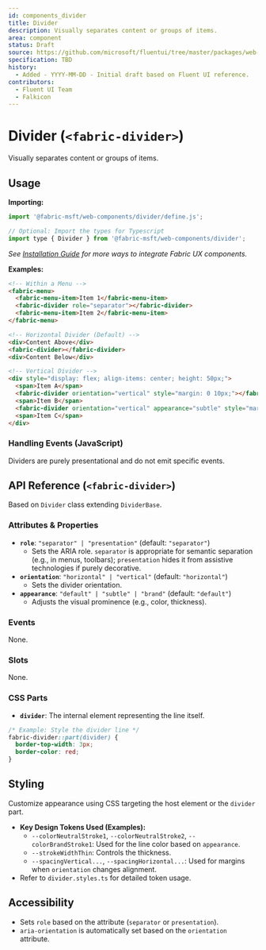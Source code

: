 ```yaml
---
id: components_divider
title: Divider
description: Visually separates content or groups of items.
area: component
status: Draft
source: https://github.com/microsoft/fluentui/tree/master/packages/web-components/src/divider
specification: TBD
history:
  - Added - YYYY-MM-DD - Initial draft based on Fluent UI reference.
contributors:
  - Fluent UI Team
  - Falkicon
---
```


# Divider (`<fabric-divider>`)

Visually separates content or groups of items.

## Usage

**Importing:**

```javascript
import '@fabric-msft/web-components/divider/define.js';

// Optional: Import the types for Typescript
import type { Divider } from '@fabric-msft/web-components/divider';
```

*See [Installation Guide](../../guides/installation.md) for more ways to integrate Fabric UX components.*

**Examples:**

```html
<!-- Within a Menu -->
<fabric-menu>
  <fabric-menu-item>Item 1</fabric-menu-item>
  <fabric-divider role="separator"></fabric-divider>
  <fabric-menu-item>Item 2</fabric-menu-item>
</fabric-menu>

<!-- Horizontal Divider (Default) -->
<div>Content Above</div>
<fabric-divider></fabric-divider>
<div>Content Below</div>

<!-- Vertical Divider -->
<div style="display: flex; align-items: center; height: 50px;">
  <span>Item A</span>
  <fabric-divider orientation="vertical" style="margin: 0 10px;"></fabric-divider>
  <span>Item B</span>
  <fabric-divider orientation="vertical" appearance="subtle" style="margin: 0 10px;"></fabric-divider>
  <span>Item C</span>
</div>
```

### Handling Events (JavaScript)

Dividers are purely presentational and do not emit specific events.

## API Reference (`<fabric-divider>`)

Based on `Divider` class extending `DividerBase`.

### Attributes & Properties

*   **`role`**: `"separator" | "presentation"` (default: `"separator"`)
    *   Sets the ARIA role. `separator` is appropriate for semantic separation (e.g., in menus, toolbars); `presentation` hides it from assistive technologies if purely decorative.
*   **`orientation`**: `"horizontal" | "vertical"` (default: `"horizontal"`)
    *   Sets the divider orientation.
*   **`appearance`**: `"default" | "subtle" | "brand"` (default: `"default"`)
    *   Adjusts the visual prominence (e.g., color, thickness).

### Events

None.

### Slots

None.

### CSS Parts

*   **`divider`**: The internal element representing the line itself.

```css
/* Example: Style the divider line */
fabric-divider::part(divider) {
  border-top-width: 3px;
  border-color: red;
}
```

## Styling

Customize appearance using CSS targeting the host element or the `divider` part.

*   **Key Design Tokens Used (Examples):**
    *   `--colorNeutralStroke1`, `--colorNeutralStroke2`, `--colorBrandStroke1`: Used for the line color based on `appearance`.
    *   `--strokeWidthThin`: Controls the thickness.
    *   `--spacingVertical...`, `--spacingHorizontal...`: Used for margins when `orientation` changes alignment.
*   Refer to `divider.styles.ts` for detailed token usage.

## Accessibility

*   Sets `role` based on the attribute (`separator` or `presentation`).
*   `aria-orientation` is automatically set based on the `orientation` attribute.
 